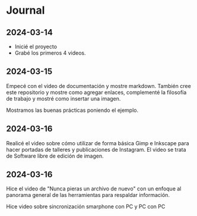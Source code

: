 # Journal

## 2024-03-14

- Inicié el proyecto
- Grabé los primeros 4 videos.

## 2024-03-15

Empecé con el video de documentación y mostre markdown. También cree este repositorio y mostre como agregar enlaces, complementé la filosofía de trabajo y mostré como insertar una imagen.

Mostramos las buenas prácticas poniendo el ejemplo.

## 2024-03-16

Realicé el video sobre cómo utilizar de forma básica Gimp e Inkscape para hacer portadas de talleres y publicaciones de Instagram. El video se trata de Software libre de edición de imagen.

## 2024-03-16

Hice el video de "Nunca pieras un archivo de nuevo" con un enfoque al panorama general de las herramientas para respaldar información.

Hice video sobre sincronización smarphone con PC y PC con PC